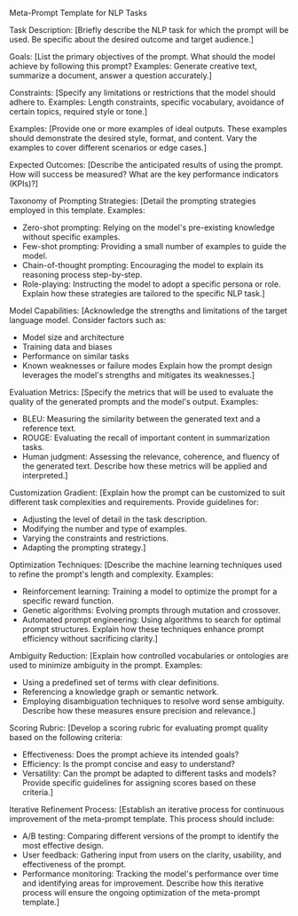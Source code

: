 Meta-Prompt Template for NLP Tasks

Task Description: [Briefly describe the NLP task for which the prompt will be
used. Be specific about the desired outcome and target audience.]

Goals: [List the primary objectives of the prompt. What should the model achieve
by following this prompt? Examples: Generate creative text, summarize a
document, answer a question accurately.]

Constraints: [Specify any limitations or restrictions that the model should
adhere to. Examples: Length constraints, specific vocabulary, avoidance of
certain topics, required style or tone.]

Examples: [Provide one or more examples of ideal outputs. These examples should
demonstrate the desired style, format, and content. Vary the examples to cover
different scenarios or edge cases.]

Expected Outcomes: [Describe the anticipated results of using the prompt. How
will success be measured? What are the key performance indicators (KPIs)?]

Taxonomy of Prompting Strategies: [Detail the prompting strategies employed in
this template. Examples:

- Zero-shot prompting: Relying on the model's pre-existing knowledge without
  specific examples.
- Few-shot prompting: Providing a small number of examples to guide the model.
- Chain-of-thought prompting: Encouraging the model to explain its reasoning
  process step-by-step.
- Role-playing: Instructing the model to adopt a specific persona or role.
  Explain how these strategies are tailored to the specific NLP task.]

Model Capabilities: [Acknowledge the strengths and limitations of the target
language model. Consider factors such as:

- Model size and architecture
- Training data and biases
- Performance on similar tasks
- Known weaknesses or failure modes Explain how the prompt design leverages the
  model's strengths and mitigates its weaknesses.]

Evaluation Metrics: [Specify the metrics that will be used to evaluate the
quality of the generated prompts and the model's output. Examples:

- BLEU: Measuring the similarity between the generated text and a reference
  text.
- ROUGE: Evaluating the recall of important content in summarization tasks.
- Human judgment: Assessing the relevance, coherence, and fluency of the
  generated text. Describe how these metrics will be applied and interpreted.]

Customization Gradient: [Explain how the prompt can be customized to suit
different task complexities and requirements. Provide guidelines for:

- Adjusting the level of detail in the task description.
- Modifying the number and type of examples.
- Varying the constraints and restrictions.
- Adapting the prompting strategy.]

Optimization Techniques: [Describe the machine learning techniques used to
refine the prompt's length and complexity. Examples:

- Reinforcement learning: Training a model to optimize the prompt for a specific
  reward function.
- Genetic algorithms: Evolving prompts through mutation and crossover.
- Automated prompt engineering: Using algorithms to search for optimal prompt
  structures. Explain how these techniques enhance prompt efficiency without
  sacrificing clarity.]

Ambiguity Reduction: [Explain how controlled vocabularies or ontologies are used
to minimize ambiguity in the prompt. Examples:

- Using a predefined set of terms with clear definitions.
- Referencing a knowledge graph or semantic network.
- Employing disambiguation techniques to resolve word sense ambiguity. Describe
  how these measures ensure precision and relevance.]

Scoring Rubric: [Develop a scoring rubric for evaluating prompt quality based on
the following criteria:

- Effectiveness: Does the prompt achieve its intended goals?
- Efficiency: Is the prompt concise and easy to understand?
- Versatility: Can the prompt be adapted to different tasks and models? Provide
  specific guidelines for assigning scores based on these criteria.]

Iterative Refinement Process: [Establish an iterative process for continuous
improvement of the meta-prompt template. This process should include:

- A/B testing: Comparing different versions of the prompt to identify the most
  effective design.
- User feedback: Gathering input from users on the clarity, usability, and
  effectiveness of the prompt.
- Performance monitoring: Tracking the model's performance over time and
  identifying areas for improvement. Describe how this iterative process will
  ensure the ongoing optimization of the meta-prompt template.]
